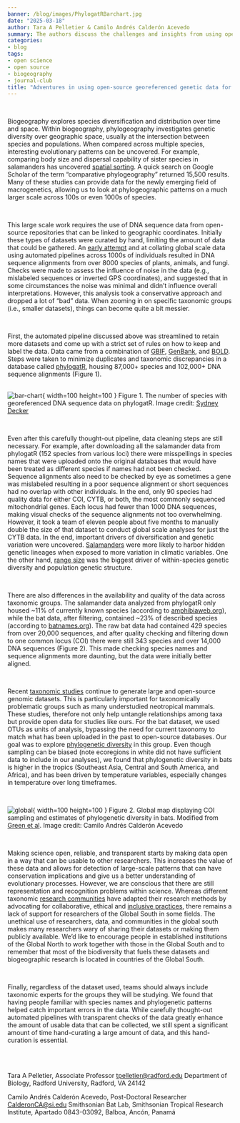```yaml
---
banner: /blog/images/PhylogatRBarchart.jpg 
date: "2025-03-18"  
author: Tara A Pelletier & Camilo Andrés Calderón Acevedo
summary: The authors discuss the challenges and insights from using open-source georeferenced genetic data for large-scale biogeography
categories:
- blog
tags: 
- open science
- open source
- biogeography
- journal-club
title: "Adventures in using open-source georeferenced genetic data for large-scale biogeography" 
---
```


&nbsp;

Biogeography explores species diversification and distribution over time and space. Within biogeography, phylogeography investigates genetic diversity over geographic space, usually at the intersection between species and populations. When compared across multiple species, interesting evolutionary patterns can be uncovered. For example, comparing body size and dispersal capability of sister species in salamanders has uncovered [spatial sorting](https://onlinelibrary.wiley.com/doi/10.1111/jbi.12833). A quick search on Google Scholar of the term “comparative phylogeography” returned 15,500 results. Many of these studies can provide data for the newly emerging field of macrogenetics, allowing us to look at phylogeographic patterns on a much larger scale across 100s or even 1000s of species.  

&nbsp;  

This large scale work requires the use of DNA sequence data from open-source repositories that can be linked to geographic coordinates. Initially these types of datasets were curated by hand, limiting the amount of data that could be gathered. An [early attempt](https://royalsocietypublishing.org/doi/10.1098/rsbl.2017.0566) and  at collating global scale data using automated pipelines across 1000s of individuals resulted in DNA sequence alignments from over 8000 species of plants, animals, and fungi. Checks were made to assess the influence of noise in the data (e.g., mislabeled sequences or inverted GPS coordinates), and suggested that in some circumstances the noise was minimal and didn’t influence overall interpretations. However, this analysis took a conservative approach and dropped a lot of “bad” data. When zooming in on specific taxonomic groups (i.e., smaller datasets), things can become quite a bit messier.  

&nbsp;  
 
First, the automated pipeline discussed above was streamlined to retain more datasets and come up with a strict set of rules on how to keep and label the data. Data came from a combination of [GBIF](https://www.gbif.org/), [GenBank](https://www.ncbi.nlm.nih.gov/genbank/about/), and [BOLD](https://v4.boldsystems.org/). Steps were taken to minimize duplicates and taxonomic discrepancies in a database called [phylogatR](https://onlinelibrary.wiley.com/doi/10.1111/1755-0998.13673), housing 87,000+ species and 102,000+ DNA sequence alignments (Figure 1).  
 
&nbsp;  
![bar-chart](/blog/images/PhylogatRBarchart.jpg){ width=100 height=100 }
Figure 1. The number of species with georeferenced DNA sequence data on phylogatR. Image credit: [Sydney Decker](https://skdecker.wixsite.com/home/)  

&nbsp;  
 
Even after this carefully thought-out pipeline, data cleaning steps are still necessary. For example, after downloading all the salamander data from phylogatR (152 species from various loci) there were misspellings in species names that were uploaded onto the original databases that would have been treated as different species if names had not been checked. Sequence alignments also need to be checked by eye as sometimes a gene was mislabeled resulting in a poor sequence alignment or short sequences had no overlap with other individuals. In the end, only 90 species had quality data for either COI, CYTB, or both, the most commonly sequenced mitochondrial genes. Each locus had fewer than 1000 DNA sequences, making visual checks of the sequence alignments not too overwhelming. However, it took a team of eleven people about five months to manually double the size of that dataset to conduct global scale analyses for just the CYTB data. In the end, important drivers of diversification and genetic variation were uncovered. [Salamanders](https://doi.org/10.1371/journal.pone.0310932) were more likely to harbor hidden genetic lineages when exposed to more variation in climatic variables. One the other hand, [range size](https://www.biorxiv.org/content/10.1101/2025.01.24.634750v1) was the biggest driver of within-species genetic diversity and population genetic structure.  

&nbsp;  
 
There are also differences in the availability and quality of the data across taxonomic groups. The salamander data analyzed from phylogatR only housed ~11% of currently known species (according to [amphibiaweb.org](https://amphibiaweb.org/)), while the bat data, after filtering, contained ~23% of described species (according to [batnames.org](https://batnames.org/)). The raw bat data had contained 429 species from over 20,000 sequences, and after quality checking and filtering down to one common locus (COI) there were still 343 species and over 14,000 DNA sequences (Figure 2). This made checking species names and sequence alignments more daunting, but the data were initially better aligned.   

&nbsp;  
 
Recent [taxonomic studies](https://doi.org/10.1016/j.ympev.2021.107356) continue to generate large and open-source genomic datasets. This is particularly important for taxonomically problematic groups such as many understudied neotropical mammals. These studies, therefore not only help untangle relationships among taxa but provide open data for studies like ours. For the bat dataset, we used OTUs as units of analysis, bypassing the need for current taxonomy to match what has been uploaded in the past to open-source databases. Our goal was to explore [phylogenetic diversity](https://www.biorxiv.org/content/10.1101/2025.02.18.636314v1) in this group. Even though sampling can be biased (note ecoregions in white did not have sufficient data to include in our analyses), we found that phylogenetic diversity in bats is higher in the tropics (Southeast Asia, Central and South America, and Africa), and has been driven by temperature variables, especially changes in temperature over long timeframes.  

&nbsp;  
 
![global](/blog/images/PD_ecoregions109_Landscape_3298.6x1360.6px.tiff){ width=100 height=100 }
Figure 2. Global map displaying COI sampling and estimates of phylogenetic diversity in bats. Modified from [Green et al](https://www.biorxiv.org/content/10.1101/2025.02.18.636314v1). Image credit: Camilo Andrés Calderón Acevedo  

&nbsp;  
 
Making science open, reliable, and transparent starts by making data open in a way that can be usable to other researchers. This increases the value of these data and allows for detection of large-scale patterns that can have conservation implications and give us a better understanding of evolutionary processes. However, we are conscious that there are still representation and recognition problems within science. Whereas different taxonomic [research communities](https://zookeys.pensoft.net/article/109586/) have adapted their research methods by advocating for collaborative, ethical and [inclusive practices](https://doi.org/10.1098/rspb.2023.2840), there remains a lack of support for researchers of the Global South in some fields. The unethical use of researchers, data, and communities in the global south makes many researchers wary of sharing their datasets or making them publicly available. We’d like to encourage people in established institutions of the Global North to work together with those in the Global South and to remember that most of the biodiversity that fuels these datasets and biogeographic research is located in countries of the Global South.  

&nbsp;  
  
Finally, regardless of the dataset used, teams should always include taxonomic experts for the groups they will be studying. We found that having people familiar with species names and phylogenetic patterns helped catch important errors in the data. While carefully thought-out automated pipelines with transparent checks of the data greatly enhance the amount of usable data that can be collected, we still spent a significant amount of time hand-curating a large amount of data, and this hand-curation is essential.  

 
&nbsp;  
&nbsp;  

Tara A Pelletier, Associate Professor [tpelletier@radford.edu](mailto:tpelletier@radford.edu)
Department of Biology, Radford University, Radford, VA 24142

Camilo Andrés Calderón Acevedo, Post-Doctoral Researcher [CalderonCA@si.edu](mailto:CalderonCA@si.edu)
Smithsonian Bat Lab, Smithsonian Tropical Research Institute, Apartado 0843-03092, Balboa, Ancón, Panamá

